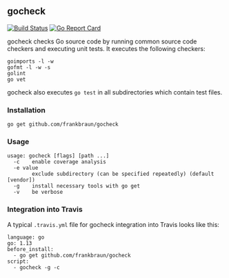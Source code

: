 ## gocheck

[![Build Status](https://img.shields.io/travis/frankbraun/gocheck.svg?style=flat-square)](https://travis-ci.org/frankbraun/gocheck) [![Go Report Card](https://goreportcard.com/badge/github.com/frankbraun/gocheck?style=flat-square)](https://goreportcard.com/report/github.com/frankbraun/gocheck)

gocheck checks Go source code by running common source code checkers and
executing unit tests. It executes the following checkers:

```
goimports -l -w
gofmt -l -w -s
golint
go vet
```

gocheck also executes `go test` in all subdirectories which contain test files.


### Installation

```
go get github.com/frankbraun/gocheck
```


### Usage

```
usage: gocheck [flags] [path ...]
  -c    enable coverage analysis
  -e value
        exclude subdirectory (can be specified repeatedly) (default [vendor])
  -g    install necessary tools with go get
  -v    be verbose
```


### Integration into Travis

A typical `.travis.yml` file for gocheck integration into Travis looks like this:

```
language: go
go: 1.13
before_install:
  - go get github.com/frankbraun/gocheck
script:
  - gocheck -g -c
```
